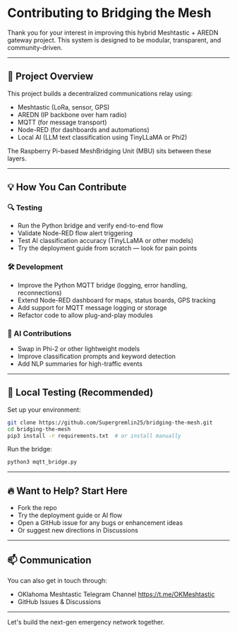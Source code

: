 
# Contributing to Bridging the Mesh

Thank you for your interest in improving this hybrid Meshtastic + AREDN gateway project. This system is designed to be modular, transparent, and community-driven.

---

## 🧭 Project Overview

This project builds a decentralized communications relay using:
- Meshtastic (LoRa, sensor, GPS)
- AREDN (IP backbone over ham radio)
- MQTT (for message transport)
- Node-RED (for dashboards and automations)
- Local AI (LLM text classification using TinyLLaMA or Phi2)

The Raspberry Pi-based MeshBridging Unit (MBU) sits between these layers.

---

## 💡 How You Can Contribute

### 🔍 Testing
- Run the Python bridge and verify end-to-end flow
- Validate Node-RED flow alert triggering
- Test AI classification accuracy (TinyLLaMA or other models)
- Try the deployment guide from scratch — look for pain points

### 🛠️ Development
- Improve the Python MQTT bridge (logging, error handling, reconnections)
- Extend Node-RED dashboard for maps, status boards, GPS tracking
- Add support for MQTT message logging or storage
- Refactor code to allow plug-and-play modules

### 🤖 AI Contributions
- Swap in Phi-2 or other lightweight models
- Improve classification prompts and keyword detection
- Add NLP summaries for high-traffic events

---

## 🧪 Local Testing (Recommended)

Set up your environment:
```bash
git clone https://github.com/Supergremlin25/bridging-the-mesh.git
cd bridging-the-mesh
pip3 install -r requirements.txt  # or install manually
```

Run the bridge:
```bash
python3 mqtt_bridge.py
```

---

## 🔥 Want to Help? Start Here

- Fork the repo
- Try the deployment guide or AI flow
- Open a GitHub issue for any bugs or enhancement ideas
- Or suggest new directions in Discussions

---

## 📫 Communication

You can also get in touch through:
- OKlahoma Meshtastic Telegram Channel https://t.me/OKMeshtastic
- GitHub Issues & Discussions

---

Let's build the next-gen emergency network together.
